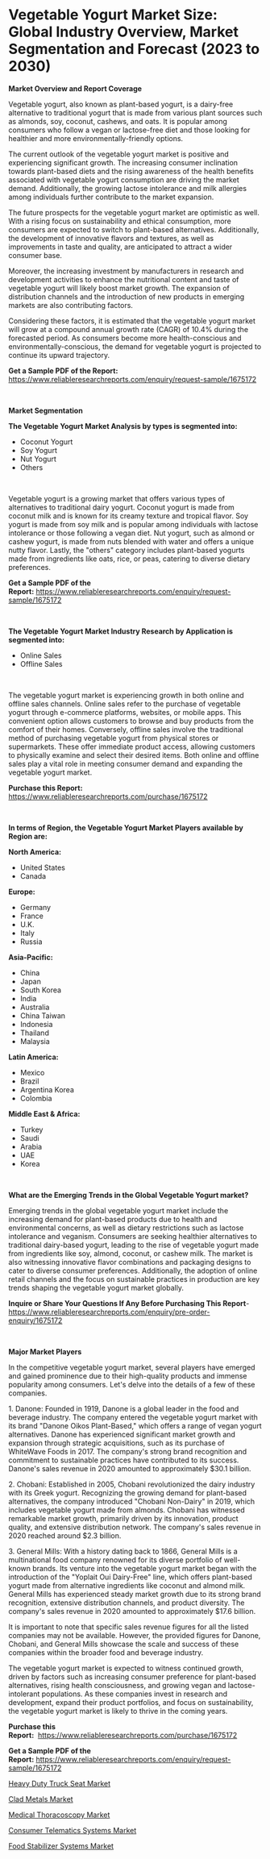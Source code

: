 <p><h1>Vegetable Yogurt Market Size: Global Industry Overview, Market Segmentation and Forecast (2023 to 2030)</h1></p><p><strong>Market Overview and Report Coverage</strong></p>
<p><p>Vegetable yogurt, also known as plant-based yogurt, is a dairy-free alternative to traditional yogurt that is made from various plant sources such as almonds, soy, coconut, cashews, and oats. It is popular among consumers who follow a vegan or lactose-free diet and those looking for healthier and more environmentally-friendly options.</p><p>The current outlook of the vegetable yogurt market is positive and experiencing significant growth. The increasing consumer inclination towards plant-based diets and the rising awareness of the health benefits associated with vegetable yogurt consumption are driving the market demand. Additionally, the growing lactose intolerance and milk allergies among individuals further contribute to the market expansion.</p><p>The future prospects for the vegetable yogurt market are optimistic as well. With a rising focus on sustainability and ethical consumption, more consumers are expected to switch to plant-based alternatives. Additionally, the development of innovative flavors and textures, as well as improvements in taste and quality, are anticipated to attract a wider consumer base.</p><p>Moreover, the increasing investment by manufacturers in research and development activities to enhance the nutritional content and taste of vegetable yogurt will likely boost market growth. The expansion of distribution channels and the introduction of new products in emerging markets are also contributing factors.</p><p>Considering these factors, it is estimated that the vegetable yogurt market will grow at a compound annual growth rate (CAGR) of 10.4% during the forecasted period. As consumers become more health-conscious and environmentally-conscious, the demand for vegetable yogurt is projected to continue its upward trajectory.</p></p>
<p><strong>Get a Sample PDF of the Report:</strong> <a href="https://www.reliableresearchreports.com/enquiry/request-sample/1675172">https://www.reliableresearchreports.com/enquiry/request-sample/1675172</a></p>
<p>&nbsp;</p>
<p><strong>Market Segmentation</strong></p>
<p><strong>The Vegetable Yogurt Market Analysis by types is segmented into:</strong></p>
<p><ul><li>Coconut Yogurt</li><li>Soy Yogurt</li><li>Nut Yogurt</li><li>Others</li></ul></p>
<p>&nbsp;</p>
<p><p>Vegetable yogurt is a growing market that offers various types of alternatives to traditional dairy yogurt. Coconut yogurt is made from coconut milk and is known for its creamy texture and tropical flavor. Soy yogurt is made from soy milk and is popular among individuals with lactose intolerance or those following a vegan diet. Nut yogurt, such as almond or cashew yogurt, is made from nuts blended with water and offers a unique nutty flavor. Lastly, the "others" category includes plant-based yogurts made from ingredients like oats, rice, or peas, catering to diverse dietary preferences.</p></p>
<p><strong>Get a Sample PDF of the Report:</strong>&nbsp;<a href="https://www.reliableresearchreports.com/enquiry/request-sample/1675172">https://www.reliableresearchreports.com/enquiry/request-sample/1675172</a></p>
<p>&nbsp;</p>
<p><strong>The Vegetable Yogurt Market Industry Research by Application is segmented into:</strong></p>
<p><ul><li>Online Sales</li><li>Offline Sales</li></ul></p>
<p>&nbsp;</p>
<p><p>The vegetable yogurt market is experiencing growth in both online and offline sales channels. Online sales refer to the purchase of vegetable yogurt through e-commerce platforms, websites, or mobile apps. This convenient option allows customers to browse and buy products from the comfort of their homes. Conversely, offline sales involve the traditional method of purchasing vegetable yogurt from physical stores or supermarkets. These offer immediate product access, allowing customers to physically examine and select their desired items. Both online and offline sales play a vital role in meeting consumer demand and expanding the vegetable yogurt market.</p></p>
<p><strong>Purchase this Report:</strong>&nbsp; <a href="https://www.reliableresearchreports.com/purchase/1675172">https://www.reliableresearchreports.com/purchase/1675172</a></p>
<p>&nbsp;</p>
<p><strong>In terms of Region, the Vegetable Yogurt Market Players available by Region are:</strong></p>
<p>
    <p> <strong> North America: </strong>
        <ul>
            <li>United States</li>
            <li>Canada</li>
        </ul>
        </p> 
    <p> <strong> Europe: </strong>
        <ul>
            <li>Germany</li>
            <li>France</li>
            <li>U.K.</li>
            <li>Italy</li>
            <li>Russia</li>
        </ul>
        </p> 
    <p> <strong> Asia-Pacific: </strong>
        <ul>
            <li>China</li>
            <li>Japan</li>
            <li>South Korea</li>
            <li>India</li>
            <li>Australia</li>
            <li>China Taiwan</li>
            <li>Indonesia</li>
            <li>Thailand</li>
            <li>Malaysia</li>
        </ul>
        </p> 
    <p> <strong> Latin America: </strong>
        <ul>
            <li>Mexico</li>
            <li>Brazil</li>
            <li>Argentina Korea</li>
            <li>Colombia</li>
        </ul>
        </p> 
    <p> <strong> Middle East & Africa: </strong>
        <ul>
            <li>Turkey</li>
            <li>Saudi</li>
            <li>Arabia</li>
            <li>UAE</li>
            <li>Korea</li>
        </ul>
    </p>
    </p>
<p>&nbsp;</p>
<p><strong>What are the Emerging Trends in the Global Vegetable Yogurt market?</strong></p>
<p><p>Emerging trends in the global vegetable yogurt market include the increasing demand for plant-based products due to health and environmental concerns, as well as dietary restrictions such as lactose intolerance and veganism. Consumers are seeking healthier alternatives to traditional dairy-based yogurt, leading to the rise of vegetable yogurt made from ingredients like soy, almond, coconut, or cashew milk. The market is also witnessing innovative flavor combinations and packaging designs to cater to diverse consumer preferences. Additionally, the adoption of online retail channels and the focus on sustainable practices in production are key trends shaping the vegetable yogurt market globally.</p></p>
<p><strong>Inquire or Share Your Questions If Any Before Purchasing This Report</strong>- <a href="https://www.reliableresearchreports.com/enquiry/pre-order-enquiry/1675172">https://www.reliableresearchreports.com/enquiry/pre-order-enquiry/1675172</a></p>
<p>&nbsp;</p>
<p><strong>Major Market Players</strong></p>
<p><p>In the competitive vegetable yogurt market, several players have emerged and gained prominence due to their high-quality products and immense popularity among consumers. Let's delve into the details of a few of these companies.</p><p>1. Danone: Founded in 1919, Danone is a global leader in the food and beverage industry. The company entered the vegetable yogurt market with its brand "Danone Oikos Plant-Based," which offers a range of vegan yogurt alternatives. Danone has experienced significant market growth and expansion through strategic acquisitions, such as its purchase of WhiteWave Foods in 2017. The company's strong brand recognition and commitment to sustainable practices have contributed to its success. Danone's sales revenue in 2020 amounted to approximately $30.1 billion.</p><p>2. Chobani: Established in 2005, Chobani revolutionized the dairy industry with its Greek yogurt. Recognizing the growing demand for plant-based alternatives, the company introduced "Chobani Non-Dairy" in 2019, which includes vegetable yogurt made from almonds. Chobani has witnessed remarkable market growth, primarily driven by its innovation, product quality, and extensive distribution network. The company's sales revenue in 2020 reached around $2.3 billion.</p><p>3. General Mills: With a history dating back to 1866, General Mills is a multinational food company renowned for its diverse portfolio of well-known brands. Its venture into the vegetable yogurt market began with the introduction of the "Yoplait Oui Dairy-Free" line, which offers plant-based yogurt made from alternative ingredients like coconut and almond milk. General Mills has experienced steady market growth due to its strong brand recognition, extensive distribution channels, and product diversity. The company's sales revenue in 2020 amounted to approximately $17.6 billion.</p><p>It is important to note that specific sales revenue figures for all the listed companies may not be available. However, the provided figures for Danone, Chobani, and General Mills showcase the scale and success of these companies within the broader food and beverage industry.</p><p>The vegetable yogurt market is expected to witness continued growth, driven by factors such as increasing consumer preference for plant-based alternatives, rising health consciousness, and growing vegan and lactose-intolerant populations. As these companies invest in research and development, expand their product portfolios, and focus on sustainability, the vegetable yogurt market is likely to thrive in the coming years.</p></p>
<p><strong>Purchase this Report:</strong>&nbsp;&nbsp;<a href="https://www.reliableresearchreports.com/purchase/1675172">https://www.reliableresearchreports.com/purchase/1675172</a></p>
<p></p>
<p><strong>Get a Sample PDF of the Report:</strong>&nbsp;<a href="https://www.reliableresearchreports.com/enquiry/request-sample/1675172">https://www.reliableresearchreports.com/enquiry/request-sample/1675172</a></p>
<p><p><a href="https://github.com/ChiragRP21/Market-Research-Report-List-1/blob/main/heavy-duty-truck-seat-market.md">Heavy Duty Truck Seat Market</a></p><p><a href="https://issuu.com/reportprime-2/docs/clad-metals-market-size-2030.pptx?fr=xKAE9_zU1NQ">Clad Metals Market</a></p><p><a href="https://www.linkedin.com/pulse/medical-thoracoscopy-market-research-report-provides-thorough-w1yic/">Medical Thoracoscopy Market</a></p><p><a href="https://medium.com/@anndavis1924/consumer-telematics-systems-market-analysis-its-cagr-market-segmentation-and-global-industry-5f7039e4c718">Consumer Telematics Systems Market</a></p><p><a href="https://medium.com/@angelaarnold1941/food-stabilizer-systems-market-exploring-market-share-market-trends-and-future-growth-9fe76fceb470">Food Stabilizer Systems Market</a></p></p>